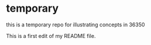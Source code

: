 # temporary
this is a temporary repo for illustrating concepts in 36350 

This is a first edit of my README file. 

